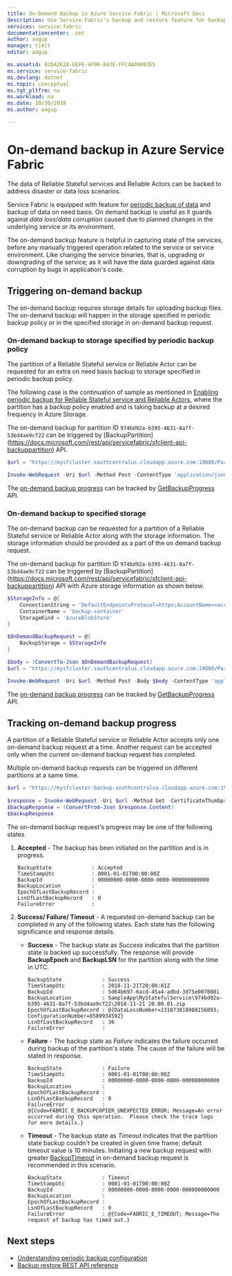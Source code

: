 ```yaml
---
title: On-Demand Backup in Azure Service Fabric | Microsoft Docs
description: Use Service Fabric's backup and restore feature for backup of your application data on need basis.
services: service-fabric
documentationcenter: .net
author: aagup
manager: timlt
editor: aagup

ms.assetid: 02DA262A-EEF6-4F90-842E-FFC4A09003E5
ms.service: service-fabric
ms.devlang: dotnet
ms.topic: conceptual
ms.tgt_pltfrm: na
ms.workload: na
ms.date: 10/30/2018
ms.author: aagup

---
```

# On-demand backup in Azure Service Fabric

The data of Reliable Stateful services and Reliable Actors can be backed to address disaster or data loss scenarios.

Service Fabric is equipped with feature for [periodic backup of data](service-fabric-backuprestoreservice-quickstart-azurecluster.md) and backup of data on need basis. On demand backup is useful as it guards against _data loss_/_data corruption_ caused due to planned changes in the underlying service or its environment.

The on-demand backup feature is helpful in capturing state of the services, before any manually triggered operation related to the service or service environment. Like changing the service binaries, that is, upgrading or downgrading of the service; as it will have the data guarded against data corruption by bugs in application's code.

## Triggering on-demand backup

The on-demand backup requires storage details for uploading backup files. The on-demand backup will happen in the storage specified in periodic backup policy or in the specified storage in on-demand backup request.

### On-demand backup to storage specified by periodic backup policy

The partition of a Reliable Stateful service or Reliable Actor can be requested for an extra on need basis backup to storage specified in periodic backup policy. 

The following case is the continuation of sample as mentioned in [Enabling periodic backup for Reliable Stateful service and Reliable Actors](service-fabric-backuprestoreservice-quickstart-azurecluster.md#enabling-periodic-backup-for-reliable-stateful-service-and-reliable-actors), where the partition has a backup policy enabled and is taking backup at a desired frequency in Azure Storage.

The on-demand backup for partition ID `974bd92a-b395-4631-8a7f-53bd4ae9cf22` can be triggered by  [BackupPartition] (https://docs.microsoft.com/rest/api/servicefabric/sfclient-api-backuppartition) API. 

```powershell
$url = "https://mysfcluster.southcentralus.cloudapp.azure.com:19080/Partitions/974bd92a-b395-4631-8a7f-53bd4ae9cf22/$/Backup?api-version=6.4"

Invoke-WebRequest -Uri $url -Method Post -ContentType 'application/json' -CertificateThumbprint '1b7ebe2174649c45474a4819dafae956712c31d3'
```

The [on-demand backup progress](service-fabric-backuprestoreservice-ondemand-backup.md#tracking-on-demand-backup-progress) can be tracked by [GetBackupProgress](https://docs.microsoft.com/rest/api/servicefabric/sfclient-api-getpartitionbackupprogress) API.

### On-demand backup to specified storage

The on-demand backup can be requested for a partition of a Reliable Stateful service or Reliable Actor along with the storage information. The storage information should be provided as a part of the on demand backup request.

The on-demand backup for partition ID `974bd92a-b395-4631-8a7f-53bd4ae9cf22` can be triggered by  [BackupPartition] (https://docs.microsoft.com/rest/api/servicefabric/sfclient-api-backuppartition) API with Azure storage information as shown below.

```powershell
$StorageInfo = @{
    ConnectionString = 'DefaultEndpointsProtocol=https;AccountName=<account-name>;AccountKey=<account-key>;EndpointSuffix=core.windows.net'
    ContainerName = 'backup-container'
    StorageKind = 'AzureBlobStore'
}

$OnDemandBackupRequest = @{
    BackupStorage = $StorageInfo
}

$body = (ConvertTo-Json $OnDemandBackupRequest)
$url = "https://mysfcluster.southcentralus.cloudapp.azure.com:19080/Partitions/974bd92a-b395-4631-8a7f-53bd4ae9cf22/$/Backup?api-version=6.4"

Invoke-WebRequest -Uri $url -Method Post -Body $body -ContentType 'application/json' -CertificateThumbprint '1b7ebe2174649c45474a4819dafae956712c31d3'
```

The [on-demand backup progress](service-fabric-backuprestoreservice-ondemand-backup.md#tracking-on-demand-backup-progress) can be tracked by [GetBackupProgress](https://docs.microsoft.com/rest/api/servicefabric/sfclient-api-getpartitionbackupprogress) API.


## Tracking on-demand backup progress

A partition of a Reliable Stateful service or Reliable Actor accepts only one on-demand backup request at a time. Another request can be accepted only when the current on-demand backup request has completed. 

Multiple on-demand backup requests can be triggered on different partitions at a same time.

```powershell
$url = "https://mysfcluster-backup.southcentralus.cloudapp.azure.com:19080/Partitions/974bd92a-b395-4631-8a7f-53bd4ae9cf22/$/GetBackupProgress?api-version=6.4" 
 
$response = Invoke-WebRequest -Uri $url -Method Get -CertificateThumbprint '1b7ebe2174649c45474a4819dafae956712c31d3' 
$backupResponse = (ConvertFrom-Json $response.Content) 
$backupResponse
```

The on-demand backup request's progress may be one of the following states

1. **Accepted** - The backup has been initiated on the partition and is in progress.
    ```
    BackupState             : Accepted
    TimeStampUtc            : 0001-01-01T00:00:00Z
    BackupId                : 00000000-0000-0000-0000-000000000000
    BackupLocation          : 
    EpochOfLastBackupRecord : 
    LsnOfLastBackupRecord   : 0
    FailureError            : 
    ```
2. **Success/ Failure/ Timeout** - A requested on-demand backup can be completed in any of the following states. Each state has the following significance and response details.

    * **Success** - The backup state as _Success_ indicates that the partition state is backed up successfully. The response will provide __BackupEpoch__ and __BackupLSN__ for the partition along with the time in UTC.
        ```
        BackupState             : Success
        TimeStampUtc            : 2018-11-21T20:00:01Z
        BackupId                : 5d64b697-6acd-45a4-adbd-3d75e0078081
        BackupLocation          : SampleApp\MyStatefulService\974bd92a-b395-4631-8a7f-53bd4ae9cf22\2018-11-21 20.00.01.zip
        EpochOfLastBackupRecord : @{DataLossNumber=131873018908156893; ConfigurationNumber=8589934592}
        LsnOfLastBackupRecord   : 36
        FailureError            : 
        ```
    * **Failure** - The backup state as _Failure_ indicates the failure occurred during backup of the partition's state. The cause of the failure will be stated in response.
        ```
        BackupState             : Failure
        TimeStampUtc            : 0001-01-01T00:00:00Z
        BackupId                : 00000000-0000-0000-0000-000000000000
        BackupLocation          : 
        EpochOfLastBackupRecord : 
        LsnOfLastBackupRecord   : 0
        FailureError            : @{Code=FABRIC_E_BACKUPCOPIER_UNEXPECTED_ERROR; Message=An error occurred during this operation.  Please check the trace logs for more details.}
        ```
       
    * **Timeout** - The backup state as _Timeout_ indicates that the partition state backup couldn't be created in given time frame; default timeout value is 10 minutes. Initiating a new backup request with greater [BackupTimeout](https://docs.microsoft.com/rest/api/servicefabric/sfclient-api-backuppartition#backuptimeout) in on-demand backup request is recommended in this scenario.

        ```
        BackupState             : Timeout
        TimeStampUtc            : 0001-01-01T00:00:00Z
        BackupId                : 00000000-0000-0000-0000-000000000000
        BackupLocation          : 
        EpochOfLastBackupRecord : 
        LsnOfLastBackupRecord   : 0
        FailureError            : @{Code=FABRIC_E_TIMEOUT; Message=The request of backup has timed out.}
        ```

## Next steps
- [Understanding periodic backup configuration](./service-fabric-backuprestoreservice-configure-periodic-backup.md)
- [Backup restore REST API reference](https://docs.microsoft.com/rest/api/servicefabric/sfclient-index-backuprestore)

